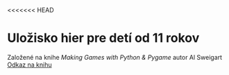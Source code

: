 <<<<<<< HEAD
# Uložisko hier pre detí od 11 rokov

Založené na knihe *Making Games with Python & Pygame* autor Al Sweigart  
[Odkaz na knihu](https://inventwithpython.com/pygame/)

